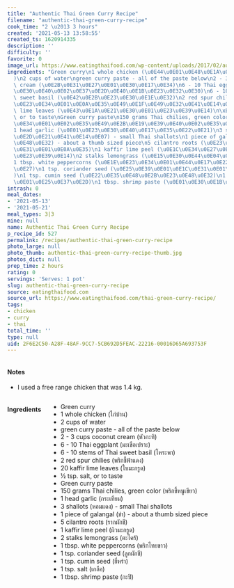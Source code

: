 ```yaml
---
title: "Authentic Thai Green Curry Recipe"
filename: "authentic-thai-green-curry-recipe"
cook_time: "2 \u2013 3 hours"
created: '2021-05-13 13:58:55'
created_ts: 1620914335
description: ''
difficulty: ''
favorite: 0
image_url: https://www.eatingthaifood.com/wp-content/uploads/2017/02/authentic-thai-green-curry-recipe.jpg
ingredients: "Green curry\n1 whole chicken (\u0E44\u0E01\u0E48\u0E1A\u0E49\u0E32\u0E19\
  )\n2 cups of water\ngreen curry paste - all of the paste below\n2 - 3 cups coconut\
  \ cream (\u0E2B\u0E31\u0E27\u0E01\u0E30\u0E17\u0E34)\n6 - 10 Thai eggplant (\u0E21\
  \u0E30\u0E40\u0E02\u0E37\u0E2D\u0E40\u0E1B\u0E23\u0E32\u0E30)\n6 - 10 stems of Thai\
  \ sweet basil (\u0E42\u0E2B\u0E23\u0E30\u0E1E\u0E32)\n2 red spur chilies (\u0E1E\
  \u0E23\u0E34\u0E01\u0E0A\u0E35\u0E49\u0E1F\u0E49\u0E32\u0E41\u0E14\u0E07)\n20 kaffir\
  \ lime leaves (\u0E43\u0E1A\u0E21\u0E30\u0E01\u0E23\u0E39\u0E14)\n\xBD tsp. salt,\
  \ or to taste\nGreen curry paste\n150 grams Thai chilies, green color (\u0E1E\u0E23\
  \u0E34\u0E01\u0E02\u0E35\u0E49\u0E2B\u0E19\u0E39\u0E40\u0E02\u0E35\u0E22\u0E27)\n\
  1 head garlic (\u0E01\u0E23\u0E30\u0E40\u0E17\u0E35\u0E22\u0E21)\n3 shallots (\u0E2B\
  \u0E2D\u0E21\u0E41\u0E14\u0E07) - small Thai shallots\n1 piece of galangal (\u0E02\
  \u0E48\u0E32) - about a thumb sized piece\n5 cilantro roots (\u0E23\u0E32\u0E01\u0E1C\
  \u0E31\u0E01\u0E0A\u0E35)\n1 kaffir lime peel (\u0E1C\u0E34\u0E27\u0E21\u0E30\u0E01\
  \u0E23\u0E39\u0E14)\n2 stalks lemongrass (\u0E15\u0E30\u0E44\u0E04\u0E23\u0E49)\n\
  1 tbsp. white peppercorns (\u0E1E\u0E23\u0E34\u0E01\u0E44\u0E17\u0E22\u0E02\u0E32\
  \u0E27)\n1 tsp. coriander seed (\u0E25\u0E39\u0E01\u0E1C\u0E31\u0E01\u0E0A\u0E35\
  )\n1 tsp. cumin seed (\u0E22\u0E35\u0E48\u0E2B\u0E23\u0E48\u0E32)\n1 tsp. salt (\u0E40\
  \u0E01\u0E25\u0E37\u0E2D)\n1 tbsp. shrimp paste (\u0E01\u0E30\u0E1B\u0E34)"
intrash: 0
meal_dates:
- '2021-05-13'
- '2021-05-21'
meal_types: 3|3
mine: null
name: Authentic Thai Green Curry Recipe
p_recipe_id: 527
permalink: /recipes/authentic-thai-green-curry-recipe
photo_large: null
photo_thumb: authentic-thai-green-curry-recipe-thumb.jpg
photos_dict: null
prep_time: 2 hours
rating: 0
servings: 'Serves: 1 pot'
slug: authentic-thai-green-curry-recipe
source: eatingthaifood.com
source_url: https://www.eatingthaifood.com/thai-green-curry-recipe/
tags:
- chicken
- curry
- thai
total_time: ''
type: null
uid: 2F6E2C50-A28F-48AF-9CC7-5CB692D5FEAC-22216-00016D65A693753F
---
```

<div class="large-8 medium-7 columns" id="writeup">		<div id="notes"><h4>Notes</h4>
<div class="box box-notes"><ul>
<li>I used a free range chicken that was 1.4 kg.</li>
</ul>
</div></div>	</div><!-- #writeup -->
</div><!-- #row-one -->
<div class="row" id="row-two">	<div class="medium-4 small-5 columns" id="ingredients"><h4>Ingredients</h4><div class="box box-ingredients content"><ul>
<li>Green curry</li>
<li>1 whole chicken (ไก่บ้าน)</li>
<li>2 cups of water</li>
<li>green curry paste - all of the paste below</li>
<li>2 - 3 cups coconut cream (หัวกะทิ)</li>
<li>6 - 10 Thai eggplant (มะเขือเปราะ)</li>
<li>6 - 10 stems of Thai sweet basil (โหระพา)</li>
<li>2 red spur chilies (พริกชี้ฟ้าแดง)</li>
<li>20 kaffir lime leaves (ใบมะกรูด)</li>
<li>½ tsp. salt, or to taste</li>
<li>Green curry paste</li>
<li>150 grams Thai chilies, green color (พริกขี้หนูเขียว)</li>
<li>1 head garlic (กระเทียม)</li>
<li>3 shallots (หอมแดง) - small Thai shallots</li>
<li>1 piece of galangal (ข่า) - about a thumb sized piece</li>
<li>5 cilantro roots (รากผักชี)</li>
<li>1 kaffir lime peel (ผิวมะกรูด)</li>
<li>2 stalks lemongrass (ตะไคร้)</li>
<li>1 tbsp. white peppercorns (พริกไทยขาว)</li>
<li>1 tsp. coriander seed (ลูกผักชี)</li>
<li>1 tsp. cumin seed (ยี่หร่า)</li>
<li>1 tsp. salt (เกลือ)</li>
<li>1 tbsp. shrimp paste (กะปิ)</li>
</ul>
</div>	</div>	<div class="medium-6 small-7 columns" id="directions">	</div>